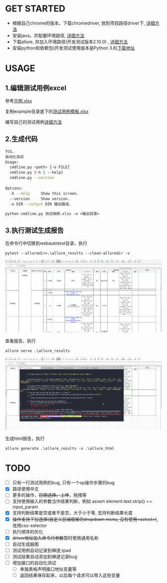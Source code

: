 
# GET STARTED
- 根据自己chrome的版本。下载chromedriver, 放到项目路径driver下, [详细方法](docs/install_chromedriver.md)
- 安装java，并配置环境路径, [详细方法](docs/install_java.md)
- 下载allure, 并加入环境路径(开发测试版本2.10.0) , [详细方法](docs/install_allure.md)
- 安装python和依赖包(开发测试使用版本是Python 3.8)[下载地址](https://www.python.org/downloads/release/python-387/)


# USAGE

## 1.编辑测试用例excel
参考[示例.xlsx](example/示例.xlsx)

复制example目录底下的[测试用例模板.xlsx](example/测试用例模板.xlsx)

编写自己的测试用例[详细方法](docs/how_to_write_excel.md)

## 2.生成代码

```bash
TCG.
自动化测试
Usage:
  cmdline.py <path> [-o FILE]
  cmdline.py (-h | --help)
  cmdline.py --version

Options:
  -h --help     Show this screen.
  --version     Show version.
  -o DIR --output DIR 输出路径.
```

```shell
python cmdline.py 测试用例.xlsx -o <输出目录>
```




## 3.执行测试生成报告
在命令行中切换到webautotest目录，执行
```shell
pytest --alluredir=.\allure_results --clean-alluredir -v
```
![图片alt](./docs/imgs/workflow.gif)

查看报告，执行
```shell
allure serve .\allure_results
```
![图片alt](./docs/imgs/report.gif)

生成html报告，执行
```shell
allure generate .\allure_results -o .\allure_html
```


# TODO
- [ ] 只有一行测试用例的bug, 只有一个op操作步骤的bug
- [x] 路径使用中文
- [ ] 更多的操作，~~日期选择，上传~~，拖拽等
- [ ] 支持使用输入的参数当作结果判断，例如 assert element.text.strip() == input_param
- [x] 支持判断结果是空或者不是空，大于小于等, 支持判断结果长度
- [x] ~~操作支持下拉选择(自定义前端框架的dropdown menu, 没有使用\<select\>)~~, 改用css-selector
- [ ] 执行顺序的优化
- [x] ~~driver地址加入命令行参数~~暂时使用通用名称
- [ ] 自动生成脑图
- [ ] 测试用例自动记录到禅道,tpad
- [ ] 测试结果自动添加到禅道记录bug
- [ ] 增加接口的自动化测试
  - [ ] 单独表格声明接口地址变量等
  - [ ] 返回结果保存起来，以后每个请求可以带入这些变量
